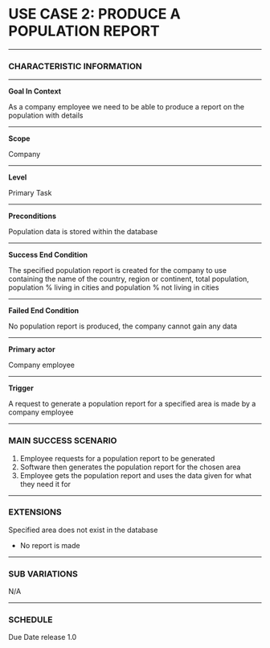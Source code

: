 # USE CASE 2: PRODUCE A POPULATION REPORT

---

### CHARACTERISTIC INFORMATION

---

**Goal In Context**

As a company employee we need to be able to produce a report on the population with details

---

**Scope**

Company

---

**Level**

Primary Task

---
**Preconditions**

Population data is stored within the database

---

**Success End Condition**

The specified population report is created for the company to use containing the name of the country, region or continent, total population, population % living in cities and population % not living in cities

---

**Failed End Condition**

No population report is produced, the company cannot gain any data

---

**Primary actor**

Company employee

---

**Trigger**

A request to generate a population report for a specified area is made by a company employee

---

### MAIN SUCCESS SCENARIO
1. Employee requests for a population report to be generated
2. Software then generates the population report for the chosen area
3. Employee gets the population report and uses the data given for what they need it for

---

### EXTENSIONS

Specified area does not exist in the database
 - No report is made

---

### SUB VARIATIONS

N/A

---
### SCHEDULE

Due Date release 1.0